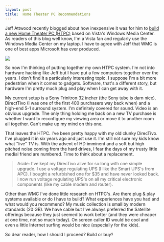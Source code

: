 ```yaml
---
layout: post
title:  Home Theater PC Recommendations
---
```

Jeff Attwood recently blogged about how inexpensive it was for him to [build a new Home Theater PC (HTPC)](http://www.codinghorror.com/blog/archives/001107.html) based on Vista's Windows Media Center. As readers of this blog well know, I'm a Vista fan and regularly use the Windows Media Center on my laptop. I have to agree with Jeff that WMC is one of best apps Microsoft has ever produced.

![](http://www.engadget.com/media/2006/01/originaecase.jpg)

So now I'm thinking of putting together my own HTPC system. I'm not into hardware hacking like Jeff but I have put a few computers together over the years. I don't find it a particularly interesting topic. I suppose I'm a bit more pedestrian when it comes to gadgets. Software, that's a different story, but hardware I'm pretty much plug and play when I can get away with it.

My current setup is a Sony Trinitron 32 incher (the Sony tube is darn nice). DirectTivo (I was one of the first 400 purchasers way back when) and a high-end 5-1 surround system. I'm definitely covered for sound. Video is an obvious upgrade. The only thing holding me back on a new TV purchase is whether I want to reconfigure my viewing area or move it to another room all together. Can't make up my mind on this one.

That leaves the HTPC. I've been pretty happy with my old clunky DirecTivo. I've plugged it in six years ago and just use it. I'm still not sure my kids know what "live" TV is. With the advent of HD imminent and a soft but high pitched noise coming from the hard drives, I fear the days of my trusty little medial friend are numbered. Time to think about a replacement.

> Aside: I've kept my DirecTivo alive for so long with one simple upgrade. I use a voltage regulating UPS (I like the Smart UPS's from APC). I bought a refurbished one for $35 and have never looked back. I now run voltage regulating UPS's on all my critical electronic components (like my cable modem and router).

Other than WMC I've done little research on HTPC's. Are there plug & play systems available or do I have to build? What experiences have you had and what would you recommend? My music collection is small by modern standards (20 GB). We have cable but I've always preferred the Satellite offerings because they just seemed to work better (and they were cheaper at one time, not so much today). On screen caller ID would be cool and even a little Internet surfing would be nice (especially for the kids).

So dear reader, how I should I proceed? Build or buy?
